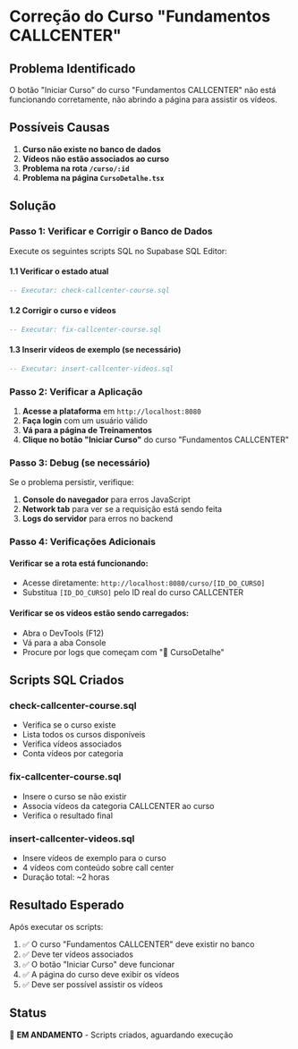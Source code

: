 # Correção do Curso "Fundamentos CALLCENTER"

## Problema Identificado
O botão "Iniciar Curso" do curso "Fundamentos CALLCENTER" não está funcionando corretamente, não abrindo a página para assistir os vídeos.

## Possíveis Causas
1. **Curso não existe no banco de dados**
2. **Vídeos não estão associados ao curso**
3. **Problema na rota `/curso/:id`**
4. **Problema na página `CursoDetalhe.tsx`**

## Solução

### Passo 1: Verificar e Corrigir o Banco de Dados

Execute os seguintes scripts SQL no Supabase SQL Editor:

#### 1.1 Verificar o estado atual
```sql
-- Executar: check-callcenter-course.sql
```

#### 1.2 Corrigir o curso e vídeos
```sql
-- Executar: fix-callcenter-course.sql
```

#### 1.3 Inserir vídeos de exemplo (se necessário)
```sql
-- Executar: insert-callcenter-videos.sql
```

### Passo 2: Verificar a Aplicação

1. **Acesse a plataforma** em `http://localhost:8080`
2. **Faça login** com um usuário válido
3. **Vá para a página de Treinamentos**
4. **Clique no botão "Iniciar Curso"** do curso "Fundamentos CALLCENTER"

### Passo 3: Debug (se necessário)

Se o problema persistir, verifique:

1. **Console do navegador** para erros JavaScript
2. **Network tab** para ver se a requisição está sendo feita
3. **Logs do servidor** para erros no backend

### Passo 4: Verificações Adicionais

#### Verificar se a rota está funcionando:
- Acesse diretamente: `http://localhost:8080/curso/[ID_DO_CURSO]`
- Substitua `[ID_DO_CURSO]` pelo ID real do curso CALLCENTER

#### Verificar se os vídeos estão sendo carregados:
- Abra o DevTools (F12)
- Vá para a aba Console
- Procure por logs que começam com "🎯 CursoDetalhe"

## Scripts SQL Criados

### check-callcenter-course.sql
- Verifica se o curso existe
- Lista todos os cursos disponíveis
- Verifica vídeos associados
- Conta vídeos por categoria

### fix-callcenter-course.sql
- Insere o curso se não existir
- Associa vídeos da categoria CALLCENTER ao curso
- Verifica o resultado final

### insert-callcenter-videos.sql
- Insere vídeos de exemplo para o curso
- 4 vídeos com conteúdo sobre call center
- Duração total: ~2 horas

## Resultado Esperado

Após executar os scripts:
1. ✅ O curso "Fundamentos CALLCENTER" deve existir no banco
2. ✅ Deve ter vídeos associados
3. ✅ O botão "Iniciar Curso" deve funcionar
4. ✅ A página do curso deve exibir os vídeos
5. ✅ Deve ser possível assistir os vídeos

## Status
🔄 **EM ANDAMENTO** - Scripts criados, aguardando execução














































